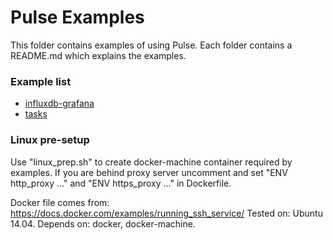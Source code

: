 <!--
http://www.apache.org/licenses/LICENSE-2.0.txt


Copyright 2015 Intel Corporation

Licensed under the Apache License, Version 2.0 (the "License");
you may not use this file except in compliance with the License.
You may obtain a copy of the License at

    http://www.apache.org/licenses/LICENSE-2.0

Unless required by applicable law or agreed to in writing, software
distributed under the License is distributed on an "AS IS" BASIS,
WITHOUT WARRANTIES OR CONDITIONS OF ANY KIND, either express or implied.
See the License for the specific language governing permissions and
limitations under the License.
-->

# Pulse Examples

This folder contains examples of using Pulse. Each folder contains a README.md which explains the examples.

### Example list

* [influxdb-grafana](influxdb-grafana)
* [tasks](influxdb-grafana)

### Linux pre-setup

Use "linux_prep.sh" to create docker-machine container required by examples.
If you are behind proxy server uncomment and set "ENV http_proxy ..." and "ENV https_proxy ..."
in Dockerfile.

Docker file comes from: https://docs.docker.com/examples/running_ssh_service/
Tested on: Ubuntu 14.04.
Depends on: docker, docker-machine.
